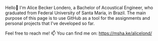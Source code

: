 Hello👋 I'm Alice Becker Londero, a Bachelor of Acoustical Engineer, who graduated from Federal University of Santa Maria, in Brazil.
The main purpose of this page is to use GitHub as a tool for the assignments and personal projects that I've developed so far.

Feel free to reach me! 📫 You can find me on: https://msha.ke/alicelond/

